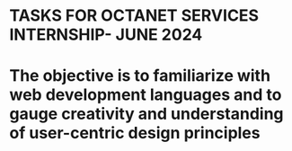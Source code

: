 # TASKS FOR OCTANET SERVICES INTERNSHIP- JUNE 2024
# The objective is to familiarize with web development languages and to gauge creativity and understanding of user-centric design principles

